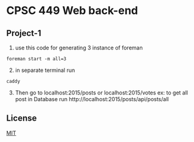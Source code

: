 
# CPSC 449 Web back-end
## Project-1


1) use this code for generating 3 instance of foreman
```
foreman start -m all=3
```

2) in separate terminal run
```
caddy
```

3) Then go to localhost:2015/posts or localhost:2015/votes
ex: to get all post in Database run
http://localhost:2015/posts/api/posts/all


## License
[MIT](https://choosealicense.com/licenses/mit/)
